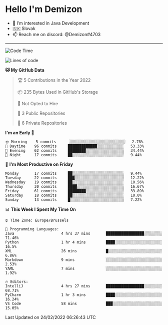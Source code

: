 # Hello I'm Demizon
- 👀 I’m interested in Java Development
- 🇸🇰 Slovak
- 📫 Reach me on discord: @Demizon#4703
<hr>

<!--START_SECTION:waka-->
![Code Time](http://img.shields.io/badge/Code%20Time-225%20hrs%2014%20mins-blue)

![Lines of code](https://img.shields.io/badge/From%20Hello%20World%20I%27ve%20Written-12%20Thousand%20lines%20of%20code-blue)

**🐱 My GitHub Data** 

> 🏆 5 Contributions in the Year 2022
 > 
> 📦 235 Bytes Used in GitHub's Storage 
 > 
> 🚫 Not Opted to Hire
 > 
> 📜 3 Public Repositories 
 > 
> 🔑 6 Private Repositories  
 > 
**I'm an Early 🐤** 

```text
🌞 Morning    5 commits      ░░░░░░░░░░░░░░░░░░░░░░░░░   2.78% 
🌆 Daytime    96 commits     █████████████░░░░░░░░░░░░   53.33% 
🌃 Evening    62 commits     ████████░░░░░░░░░░░░░░░░░   34.44% 
🌙 Night      17 commits     ██░░░░░░░░░░░░░░░░░░░░░░░   9.44%

```
📅 **I'm Most Productive on Friday** 

```text
Monday       17 commits     ██░░░░░░░░░░░░░░░░░░░░░░░   9.44% 
Tuesday      22 commits     ███░░░░░░░░░░░░░░░░░░░░░░   12.22% 
Wednesday    19 commits     ██░░░░░░░░░░░░░░░░░░░░░░░   10.56% 
Thursday     30 commits     ████░░░░░░░░░░░░░░░░░░░░░   16.67% 
Friday       61 commits     ████████░░░░░░░░░░░░░░░░░   33.89% 
Saturday     18 commits     ██░░░░░░░░░░░░░░░░░░░░░░░   10.0% 
Sunday       13 commits     █░░░░░░░░░░░░░░░░░░░░░░░░   7.22%

```


📊 **This Week I Spent My Time On** 

```text
⌚︎ Time Zone: Europe/Brussels

💬 Programming Languages: 
Java                     4 hrs 37 mins       █████████████████░░░░░░░░   71.46% 
Python                   1 hr 4 mins         ████░░░░░░░░░░░░░░░░░░░░░   16.5% 
XML                      26 mins             █░░░░░░░░░░░░░░░░░░░░░░░░   6.86% 
Markdown                 9 mins              ░░░░░░░░░░░░░░░░░░░░░░░░░   2.53% 
YAML                     7 mins              ░░░░░░░░░░░░░░░░░░░░░░░░░   1.92%

🔥 Editors: 
IntelliJ                 4 hrs 27 mins       █████████████████░░░░░░░░   68.71% 
PyCharm                  1 hr 3 mins         ████░░░░░░░░░░░░░░░░░░░░░   16.24% 
VS Code                  58 mins             ███░░░░░░░░░░░░░░░░░░░░░░   15.05%

```


 Last Updated on 24/02/2022 06:26:43 UTC
<!--END_SECTION:waka-->
